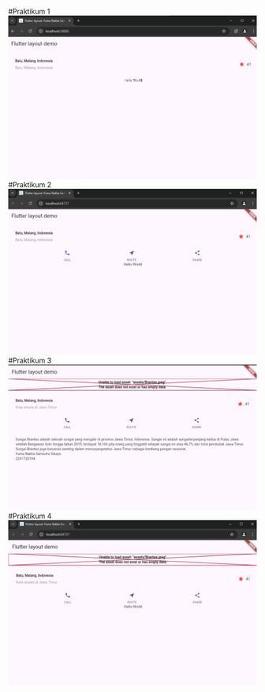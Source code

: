 #Praktikum 1
![alt text](https://github.com/03Yuma/Mobile_smt5/blob/main/layout_flutter/layout_flutter/images/w6_p1.png)
#Praktikum 2
![alt text](https://github.com/03Yuma/Mobile_smt5/blob/main/layout_flutter/layout_flutter/images/w6_p2.png)
#Praktikum 3
![alt text](https://github.com/03Yuma/Mobile_smt5/blob/main/layout_flutter/layout_flutter/images/w6_p3.png)
#Praktikum 4
![alt text](https://github.com/03Yuma/Mobile_smt5/blob/main/layout_flutter/layout_flutter/images/w6_p4.png)
